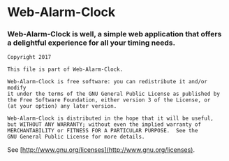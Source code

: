 # Web-Alarm-Clock  
  
### Web-Alarm-Clock is well, a simple web application that offers a delightful experience for all your timing needs.  
  
 ```
 Copyright 2017

This file is part of Web-Alarm-Clock.

Web-Alarm-Clock is free software: you can redistribute it and/or modify
it under the terms of the GNU General Public License as published by
the Free Software Foundation, either version 3 of the License, or
(at your option) any later version.

Web-Alarm-Clock is distributed in the hope that it will be useful,
but WITHOUT ANY WARRANTY; without even the implied warranty of
MERCHANTABILITY or FITNESS FOR A PARTICULAR PURPOSE.  See the
GNU General Public License for more details.
```
See [http://www.gnu.org/licenses](http://www.gnu.org/licenses).
